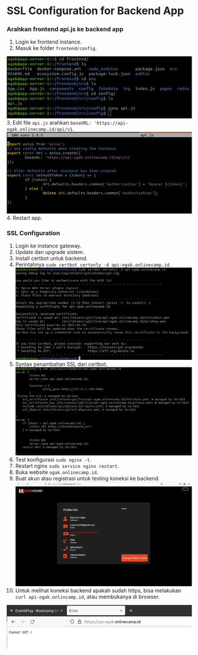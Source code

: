 # SSL Configuration for Backend App

### Arahkan frontend api.js ke backend app ###
1. Login ke frontend instance.
2. Masuk ke folder ``frontend/config``. <br />

![SSL Config](screenshot/gambar0.jpg) <br />
3. Edit file ``api.js`` arahkan ``baseURL: 'https://api-ogak.onlinecamp.id/api/v1``.
![SSL Config](screenshot/gambar1.jpg) <br />
4. Restart app.


### SSL Configuration ###
1. Login ke instance gateway.
2. Update dan upgrade sistem.
3. Install certbot untuk backend.
4. Perintahnya ``sudo certbot certonly -d api-ogak.onlinecamp.id``.
![SSL Config](screenshot/gambar3.jpg) <br />
5. Syntax penambahan SSL dari certbot.
![SSL Config](screenshot/gambar3a.jpg) <br />
6. Test konfigurasi ``sudo nginx -t``.
7. Restart nginx ``sudo service nginx restart``.
8. Buka website ``ogak.onlinecamp.id``.
9. Buat akun atau registrasi untuk testing koneksi ke backend.
![SSL Config](screenshot/gambar4.jpg) <br />
10. Untuk melihat koneksi backend apakah sudah https, bisa melakukan ``curl api-ogak.onlincamp.id``, atau membukanya di browser. <br />

![SSL Config](screenshot/gambar4a.jpg) <br > 
